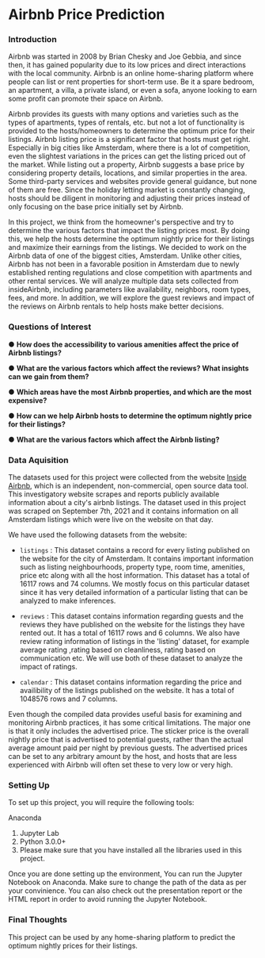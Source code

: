 # Airbnb Price Prediction
### Introduction
Airbnb was started in 2008 by Brian Chesky and Joe Gebbia, and since then, it has gained popularity due to its low prices and direct interactions with the local community. Airbnb is an online home-sharing platform where people can list or rent properties for short-term use. Be it a spare bedroom, an apartment, a villa, a private island, or even a sofa, anyone looking to earn some profit can promote their space on Airbnb.

Airbnb provides its guests with many options and varieties such as the types of apartments, types of rentals, etc. but not a lot of functionality is provided to the hosts/homeowners to determine the optimum price for their listings. Airbnb listing price is a significant factor that hosts must get right. Especially in big cities like Amsterdam, where there is a lot of competition, even the slightest variations in the prices can get the listing priced out of the market. While listing out a property, Airbnb suggests a base price by considering property details, locations, and similar properties in the area. Some third-party services and websites provide general guidance, but none of them are free. Since the holiday letting market is constantly changing, hosts should be diligent in monitoring and adjusting their prices instead of only focusing on the base price initially set by Airbnb.

In this project, we think from the homeowner's perspective and try to determine the various factors that impact the listing prices most. By doing this, we help the hosts determine the optimum nightly price for their listings and maximize their earnings from the listings. We decided to work on the Airbnb data of one of the biggest cities, Amsterdam. Unlike other cities, Airbnb has not been in a favorable position in Amsterdam due to newly established renting regulations and close competition with apartments and other rental services. We will analyze multiple data sets collected from insideAirbnb, including parameters like availability, neighbors, room types, fees, and more. In addition, we will explore the guest reviews and impact of the reviews on Airbnb rentals to help hosts make better decisions.

### __Questions of Interest__


● __How does the accessibility to various amenities affect the price of Airbnb listings?__

● __What are the various factors which affect the reviews? What insights can we gain from them?__

● __Which areas have the most Airbnb properties, and which are the most expensive?__

● __How can we help Airbnb hosts to determine the optimum nightly price for their listings?__

● __What are the various factors which affect the Airbnb listing?__


### Data Aquisition
The datasets used for this project were collected from the website [Inside Airbnb](http://insideairbnb.com/), which is an independent, non-commercial, open source data tool. This investigatory website scrapes and reports publicly available information about a city's airbnb listings. The dataset used in this project was scraped on September 7th, 2021 and it contains information on all Amsterdam listings which were live on the website on that day. 

We have used the following datasets from the website:

- `listings` : This dataset contains a record for every listing published on the website for the city of Amsterdam. It contains important information such as listing neighbourhoods, property type, room time, amenities, price etc along with all the host information. This dataset has a total of 16117 rows and 74 columns. We mostly focus on this particular dataset since it has very detailed information of a particular listing that can be analyzed to make inferences. 

- `reviews` : This dataset contains information regarding guests and the reviews they have published on the website for the listings they have rented out. It has a total of 16117 rows and 6 columns. We also have review rating information of listings in the 'listing' dataset, for example average rating ,rating based on cleanliness, rating based on communication etc. We will use both of these dataset to analyze the impact of ratings. 

- `calendar` : This dataset contains information regarding the price and availibility of the listings published on the website. It has a total of 1048576 rows and 7 columns.


Even though the compiled data provides useful basis for examining and monitoring Airbnb practices, it has some critical limitations. The major one is that it only includes the advertised price. The sticker price is the overall nightly price that is advertised to potential guests, rather than the actual average amount paid per night by previous guests. The advertised prices can be set to any arbitrary amount by the host, and hosts that are less experienced with Airbnb will often set these to very low or very high.

### Setting Up
To set up this project, you will require the following tools:

Anaconda
1. Jupyter Lab
2. Python 3.0.0+
3. Please make sure that you have installed all the libraries used in this project.

Once you are done setting up the environment, You can run the Jupyter Notebook on Anaconda. Make sure to change the path of the data as per your convinience. You can also check out the presentation report or the HTML report in order to avoid running the Jupyter Notebook.

### Final Thoughts
This project can be used by any home-sharing platform to predict the optimum nightly prices for their listings.
